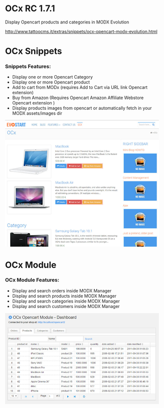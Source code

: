 # OCx RC 1.7.1 
Display Opencart products and categories in MODX Evolution

http://www.tattoocms.it/extras/snippets/ocx-opencart-modx-evolution.html

# OCx Snippets 

### Snippets Features:

* Display one or more Opencart Category
* Display one or more Opencart product
* Add to cart from MODx (requires Add to Cart via URL link Opencart extension)
* Buy from Amazon (Requires Opencart Amazon Affiliate Webstore Opencart extension )
* Display products images from opencart or automatically fetch in your MODX assets/images dir

![ocx](https://raw.githubusercontent.com/Nicola1971/training-materials/master/Images/ocx/ocx-demo1-s.jpg)

# OCx Module

###  OCx Module Features:

* Display and search orders inside MODX Manager
* Display and search products inside MODX Manager
* Display and search categories inside MODX Manager
* Display and search customers inside MODX Manager

![ocx](https://raw.githubusercontent.com/Nicola1971/training-materials/master/Images/ocx/ocx-module-products.jpg)



